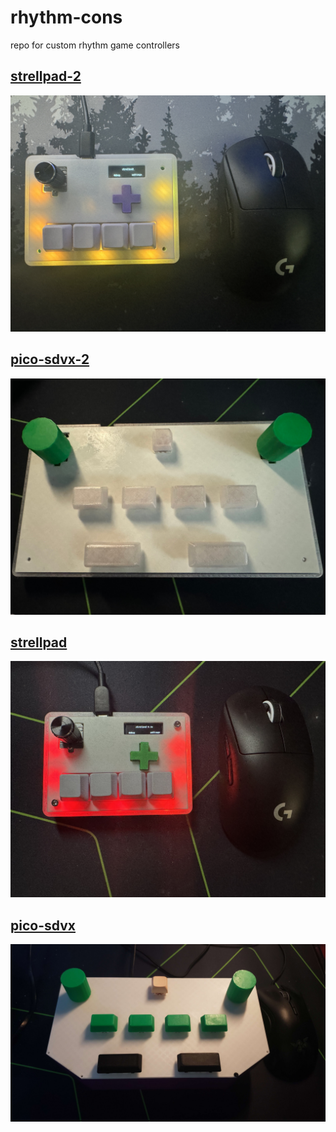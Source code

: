 # rhythm-cons

repo for custom rhythm game controllers

## [strellpad-2](strellpad-2/)
[![](strellpad-2/images/c.jpg)](strellpad-2/)

## [pico-sdvx-2](pico-sdvx-2/)
[![](pico-sdvx-2/images/fully_assembled.jpg)](pico-sdvx-2/)

## [strellpad](strellpad/)
[![](strellpad/images/a.jpg)](strellpad/)

## [pico-sdvx](pico-sdvx/)
[![](pico-sdvx/images/assembled.jpg)](pico-sdvx/)
